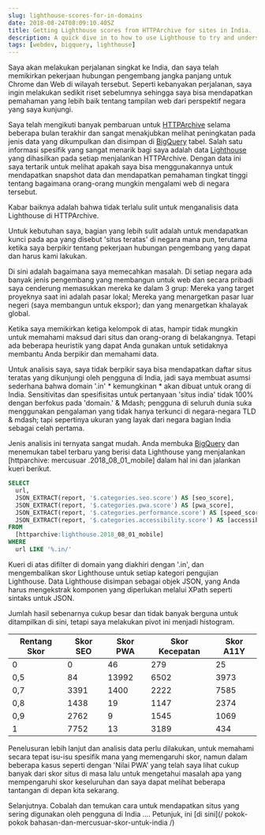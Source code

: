 ```yaml
---
slug: lighthouse-scores-for-in-domains
date: 2018-08-24T08:09:10.405Z
title: Getting Lighthouse scores from HTTPArchive for sites in India.
description: A quick dive in to how to use Lighthouse to try and understand how users in a country might experience the web.
tags: [webdev, bigquery, lighthouse]
---
```



Saya akan melakukan perjalanan singkat ke India, dan saya telah memikirkan pekerjaan hubungan pengembang jangka panjang untuk Chrome dan Web di wilayah tersebut. Seperti kebanyakan perjalanan, saya ingin melakukan sedikit riset sebelumnya sehingga saya bisa mendapatkan pemahaman yang lebih baik tentang tampilan web dari perspektif negara yang saya kunjungi.

Saya telah mengikuti banyak pembaruan untuk [HTTPArchive](https://httparchive.org/) selama beberapa bulan terakhir dan sangat menakjubkan melihat peningkatan pada jenis data yang dikumpulkan dan disimpan di [ BigQuery](https://github.com/HTTPArchive/legacy.httparchive.org/blob/master/docs/bigquery-gettingstarted.md) tabel. Salah satu informasi spesifik yang sangat menarik bagi saya adalah data [Lighthouse](https://developers.google.com/web/tools/lighthouse/) yang dihasilkan pada setiap menjalankan HTTPArchive. Dengan data ini saya tertarik untuk melihat apakah saya bisa menggunakannya untuk mendapatkan snapshot data dan mendapatkan pemahaman tingkat tinggi tentang bagaimana orang-orang mungkin mengalami web di negara tersebut.

Kabar baiknya adalah bahwa tidak terlalu sulit untuk menganalisis data Lighthouse di HTTPArchive.

Untuk kebutuhan saya, bagian yang lebih sulit adalah untuk mendapatkan kunci pada apa yang disebut 'situs teratas' di negara mana pun, terutama ketika saya berpikir tentang pekerjaan hubungan pengembang yang dapat dan harus kami lakukan.

Di sini adalah bagaimana saya memecahkan masalah. Di setiap negara ada banyak jenis pengembang yang membangun untuk web dan secara pribadi saya cenderung memasukkan mereka ke dalam 3 grup: Mereka yang target proyeknya saat ini adalah pasar lokal; Mereka yang menargetkan pasar luar negeri (saya membangun untuk ekspor); dan yang menargetkan khalayak global.

Ketika saya memikirkan ketiga kelompok di atas, hampir tidak mungkin untuk memahami maksud dari situs dan orang-orang di belakangnya. Tetapi ada beberapa heuristik yang dapat Anda gunakan untuk setidaknya membantu Anda berpikir dan memahami data.

Untuk analisis saya, saya tidak berpikir saya bisa mendapatkan daftar situs teratas yang dikunjungi oleh pengguna di India, jadi saya membuat asumsi sederhana bahwa domain '.in' * kemungkinan * akan dibuat untuk orang di India. Sensitivitas dan spesifisitas untuk pertanyaan 'situs india' tidak 100% dengan berfokus pada 'domain.' & Mdash; pengguna di seluruh dunia suka menggunakan pengalaman yang tidak hanya terkunci di negara-negara TLD & mdash; tapi sepertinya ukuran yang layak dari negara bagian India sebagai celah pertama.

Jenis analisis ini ternyata sangat mudah. Anda membuka [BigQuery](https://github.com/HTTPArchive/legacy.httparchive.org/blob/master/docs/bigquery-gettingstarted.md) dan menemukan tabel terbaru yang berisi data Lighthouse yang menjalankan [httparchive: mercusuar .2018_08_01_mobile] dalam hal ini dan jalankan kueri berikut.


```sql
SELECT
  url,
  JSON_EXTRACT(report, '$.categories.seo.score') AS [seo_score],
  JSON_EXTRACT(report, '$.categories.pwa.score') AS [pwa_score],
  JSON_EXTRACT(report, '$.categories.performance.score') AS [speed_score],
  JSON_EXTRACT(report, '$.categories.accessibility.score') AS [accessibility_score]
FROM
  [httparchive:lighthouse.2018_08_01_mobile]
WHERE
  url LIKE '%.in/'
```


Kueri di atas difilter di domain yang diakhiri dengan '.in', dan mengembalikan skor Lighthouse untuk setiap kategori pengujian Lighthouse. Data Lighthouse disimpan sebagai objek JSON, yang Anda harus mengekstrak komponen yang diperlukan melalui XPath seperti sintaks untuk JSON.

Jumlah hasil sebenarnya cukup besar dan tidak banyak berguna untuk ditampilkan di sini, tetapi saya melakukan pivot ini menjadi histogram.

<table><thead><th> Rentang Skor </th><th> Skor SEO </th><th> Skor PWA </th><th> Skor Kecepatan </th><th> Skor A11Y </th></thead><tbody><tr><td> 0 </td><td> 0 </td><td> 46 </td><td> 279 </td><td> 25 </td></tr><tr><td> 0,5 </td><td> 84 </td><td> 13992 </td><td> 6502 </td><td> 3973 </td></tr><tr><td> 0,7 </td><td> 3391 </td><td> 1400 </td><td> 2222 </td><td> 7585 </td></tr><tr><td> 0,8 </td><td> 1438 </td><td> 19 </td><td> 1147 </td><td> 2374 </td></tr><tr><td> 0,9 </td><td> 2762 </td><td> 9 </td><td> 1545 </td><td> 1069 </td></tr><tr><td> 1 </td><td> 7752 </td><td> 13 </td><td> 3189 </td><td> 434 </td></tr></tbody></table>

Penelusuran lebih lanjut dan analisis data perlu dilakukan, untuk memahami secara tepat isu-isu spesifik mana yang memengaruhi skor, namun dalam beberapa kasus seperti dengan 'Nilai PWA' yang telah saya lihat cukup banyak dari skor situs di masa lalu untuk mengetahui masalah apa yang mempengaruhi skor keseluruhan dan saya dapat melihat beberapa tantangan di depan kita sekarang.

Selanjutnya. Cobalah dan temukan cara untuk mendapatkan situs yang sering digunakan oleh pengguna di India .... Petunjuk, ini [di sini](/ pokok-pokok bahasan-dan-mercusuar-skor-untuk-india /)